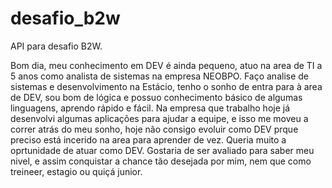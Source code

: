 # desafio_b2w
API para desafio B2W.

Bom dia, meu conhecimento em DEV é ainda pequeno, atuo na area de TI a 5 anos como analista de sistemas na empresa NEOBPO.
Faço analise de sistemas e desenvolvimento na Estácio, tenho o sonho de entra para à area de DEV, sou bom de lógica e possuo conhecimento básico de algumas linguagens, aprendo rápido e fácil.
Na empresa que trabalho hoje já desenvolvi algumas aplicações para ajudar a equipe, e isso me moveu a correr atrás do meu sonho, hoje não consigo evoluir como DEV prque preciso está incerido na area para aprender de vez.
Queria muito a oprtunidade de atuar como DEV. Gostaria de ser avaliado para saber meu nivel, e assim conquistar a chance tão desejada por mim, nem que como treineer, estagio ou quiçá junior.
